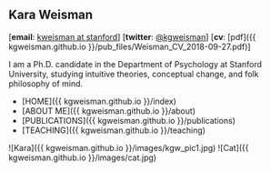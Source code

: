 ## Kara Weisman

[**email**: [kweisman at stanford](mailto:kweisman@stanford.edu)] [**twitter**: [@kgweisman](https://twitter.com/kgweisman)] [**cv**: [pdf]({{ kgweisman.github.io }}/pub_files/Weisman_CV_2018-09-27.pdf)]

I am a Ph.D. candidate in the Department of Psychology at Stanford University, studying intuitive theories, conceptual change, and folk philosophy of mind.

* [HOME]({{ kgweisman.github.io }}/index)
* [ABOUT ME]({{ kgweisman.github.io }}/about)
* [PUBLICATIONS]({{ kgweisman.github.io }}/publications)
* [TEACHING]({{ kgweisman.github.io }}/teaching)

![Kara]({{ kgweisman.github.io }}/images/kgw_pic1.jpg)
![Cat]({{ kgweisman.github.io }}/images/cat.jpg)
